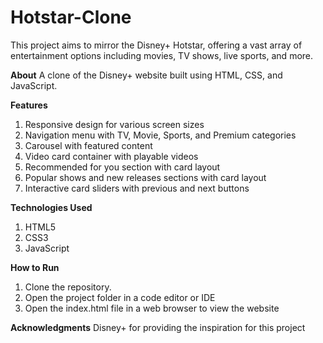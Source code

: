 # Hotstar-Clone
This project aims to mirror the Disney+ Hotstar, offering a vast array of entertainment options including movies, TV shows, live sports, and more.

**About**
A clone of the Disney+ website built using HTML, CSS, and JavaScript.

**Features**
1. Responsive design for various screen sizes
2. Navigation menu with TV, Movie, Sports, and Premium categories
3. Carousel with featured content
4. Video card container with playable videos
5. Recommended for you section with card layout
6. Popular shows and new releases sections with card layout
7. Interactive card sliders with previous and next buttons

**Technologies Used**
1. HTML5
2. CSS3
3. JavaScript 

**How to Run**
1. Clone the repository. 
2. Open the project folder in a code editor or IDE
3. Open the index.html file in a web browser to view the website

**Acknowledgments**
Disney+ for providing the inspiration for this project
